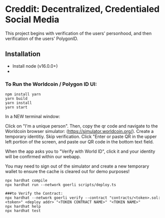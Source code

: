 # Creddit: Decentralized, Credentialed Social Media 

This project begins with verification of the users' personhood, and then verification of the users' PolygonID.


## Installation 
- Install node (v16.0.0+)
- 
### To Run the Worldcoin / Polygon ID UI:

```cd ui/ 
npm install yarn
yarn build
yarn install
yarn start
```
In a NEW terminal window:

Click on "I'm a unique person". 
Then, copy the qr code and navigate to the Worldcoin browser simulator:
(https://simulator.worldcoin.org/). Create a temporary identitiy. Skip verification. Click "Enter or paste QR in the upper left portion of the screen, and paste our QR code in the bottom text field.

When the app asks you to "Verify with World ID", click it and your identity will be confirmed within our webapp.

You may need to sign out of the simulator and create a new temporary wallet to ensure the cache is cleared out for demo purposes!




```shell
npx hardhat compile
npx hardhat run --network goerli scripts/deploy.ts

###to Verify the Contract:
npx hardhat --network goerli verify --contract "contracts/<token>.sol:<token>" <deploy addr> "<TOKEN CONTRACT NAME>" "<TOKEN NAME>"
npx hardhat help
npx hardhat test


```
